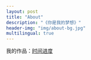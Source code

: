 ```yaml
---
layout: post
title: "About"
description: "《你是我的梦想》"
header-img: "img/about-bg.jpg"
multilingual: true
---
```


我的作品：[时间进度](https://www.coolapk.com/apk/com.imfondof.progress)
